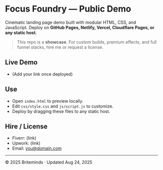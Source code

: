 # Focus Foundry — Public Demo

Cinematic landing page demo built with modular HTML, CSS, and JavaScript. Deploy on **GitHub Pages, Netlify, Vercel, Cloudflare Pages, or any static host**.

> This repo is a **showcase**. For custom builds, premium effects, and full funnel stacks, hire me or request a license.

## Live Demo
- (Add your link once deployed)

## Use
- Open `index.html` to preview locally.
- Edit `css/style.css` and `js/script.js` to customize.
- Deploy by dragging these files to any static host.

## Hire / License
- Fiverr: (link)
- Upwork: (link)
- Email: you@domain.com

---
© 2025 Briteminds · Updated Aug 24, 2025
